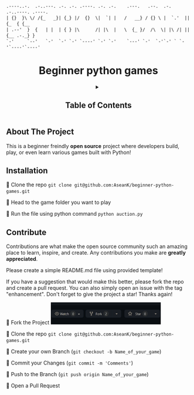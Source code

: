 ```
.----..-.  .-..---. .-. .-. .----. .-. .-.    .---.   .--.  .-.   .-..----. .----.
| {}  }\ \/ /{_   _}| {_} |/  {}  \|  `| |   /   __} / {} \ |  `.'  || {_  { {__  
| .--'  }  {   | |  | { } |\      /| |\  |   \  {_ }/  /\  \| |\ /| || {__ .-._} }
`-'     `--'   `-'  `-' `-' `----' `-' `-'    `---' `-'  `-'`-' ` `-'`----'`----' 
```

<h1 align="center">Beginner python games</h1>

<!-- Table of Contents -->
<!-- Please update when you're contributing -->
<div align="center">
<details>
    <summary><h2>Table of Contents</h2></summary>
  <ol>
    <li><a href="/auction">Auction</a></li>
    <li><a href="/black_jack">BlackJack</a></li>
    <li><a href="/board_filling_game">Board filling game</a></li>
    <li><a href="/calculator">Calculator</a></li>
    <li><a href="/encoding">Encoding</a></li>
    <li><a href="/hangman">Hang Man</a></li>
    <li><a href="/rock_paper_scissors">Rock Paper Scissor</a></li>
    <li><a href="/guess_the_number">Guess the number</a></li>
    <!-- <li><a href="/Name of your folder">Name of your game</a></li> -->
  </ol>
</details>
</div>

## About The Project
This is a beginner freindly **open source** project where developers build, play, or even learn various games built with Python!

## Installation

:rice_ball: Clone the repo `git clone git@github.com:AseanK/beginner-python-games.git`

:rice_ball: Head to the game folder you want to play

:rice_ball: Run the file using python command `python auction.py`


## Contribute

Contributions are what make the open source community such an amazing place to learn, inspire, and create. Any contributions you make are **greatly appreciated**.

Please create a simple README.md file using provided template!

If you have a suggestion that would make this better, please fork the repo and create a pull request. You can also simply open an issue with the tag "enhancement".
Don't forget to give the project a star! Thanks again!

:rice_ball: Fork the Project
    <img src="/images/fork.png" width="300" height="60">
    
:rice_ball: Clone the repo `git clone git@github.com:AseanK/beginner-python-games.git`

:rice_ball: Create your own Branch (`git checkout -b Name_of_your_game`)

:rice_ball: Commit your Changes (`git commit -m 'Comments'`)

:rice_ball: Push to the Branch (`git push origin Name_of_your_game`)

:rice_ball: Open a Pull Request


